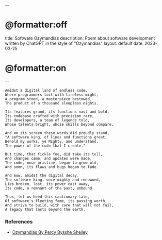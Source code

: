 --

# @formatter:off
title: Software Ozymandias
description: Poem about software development written by ChatGPT in the style of "Ozymandias"
layout: default
date: 2023-03-25
# @formatter:on
--

```
Amidst a digital land of endless code,
Where programmers toil with tireless might,
A program stood, a masterpiece bestowed,
The product of a thousand sleepless nights.

Its features grand, its functions vast and bold,
Its codebase crafted with precision rare,
Its developers, a team of legends told,
Whose talents bright, whose skills beyond compare.

And on its screen these words did proudly stand,
"A software king, of lines and functions great,
Behold my works, ye Mighty, and understand,
The power of the code that I create."

But time, that fickle foe, did take its toll,
And changes came, and updates were made,
The code, once pristine, began to grow old,
And soon, its flaws and bugs began to fade.

And now, amidst the digital decay,
The software king, once mighty and renowned,
Lies broken, lost, its power cast away,
Its code, a remnant of the past, unbound.

Thus, let us heed this cautionary tale,
Of software's fleeting fame, its passing worth,
And strive to build, with care that will not fail,
A legacy that lasts beyond the earth.
```

### References

* [Ozymandias By Percy Bysshe Shelley](https://www.poetryfoundation.org/poems/46565/ozymandias)